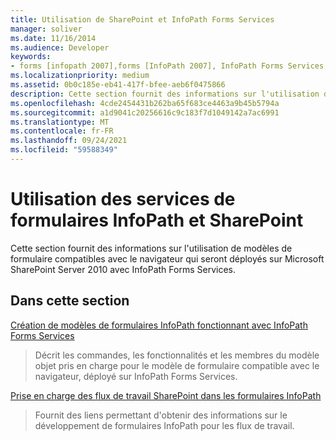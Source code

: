```yaml
---
title: Utilisation de SharePoint et InfoPath Forms Services
manager: soliver
ms.date: 11/16/2014
ms.audience: Developer
keywords:
- forms [infopath 2007],forms [InfoPath 2007], InfoPath Forms Services,InfoPath 2007, InfoPath Forms Services,InfoPath Forms Services
ms.localizationpriority: medium
ms.assetid: 0b0c185e-eb41-417f-bfee-aeb6f0475866
description: Cette section fournit des informations sur l'utilisation de modèles de formulaire compatibles avec le navigateur qui seront déployés sur Microsoft SharePoint Server 2010 avec InfoPath Forms Services.
ms.openlocfilehash: 4cde2454431b262ba65f683ce4463a9b45b5794a
ms.sourcegitcommit: a1d9041c20256616c9c183f7d1049142a7ac6991
ms.translationtype: MT
ms.contentlocale: fr-FR
ms.lasthandoff: 09/24/2021
ms.locfileid: "59588349"
---
```

# <a name="working-with-sharepoint-and-infopath-forms-services"></a>Utilisation des services de formulaires InfoPath et SharePoint

Cette section fournit des informations sur l'utilisation de modèles de formulaire compatibles avec le navigateur qui seront déployés sur Microsoft SharePoint Server 2010 avec InfoPath Forms Services.
  
## <a name="in-this-section"></a>Dans cette section

[Création de modèles de formulaires InfoPath fonctionnant avec InfoPath Forms Services](creating-infopath-form-templates-that-work-with-infopath-forms-services.md)
  
> Décrit les commandes, les fonctionnalités et les membres du modèle objet pris en charge pour le modèle de formulaire compatible avec le navigateur, déployé sur InfoPath Forms Services.
    
[Prise en charge des flux de travail SharePoint dans les formulaires InfoPath](sharepoint-workflow-support-in-infopath-forms.md)
  
> Fournit des liens permettant d'obtenir des informations sur le développement de formulaires InfoPath pour les flux de travail.
    

